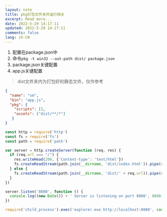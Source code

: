 ```yaml
---
layout: note
title: pkg打包文件夹并运行相关
excerpt: Read more...
date: 2022-5-29 14:17:11
updated: 2022-5-29 14:17:11
comments: false
lang: zh-CN
---
```


1. 配置在package.json中
2. 命令`pkg -t win32 --out-path dist/ package.json`
3. package.json关键配置
4. app.js关键配置

> dist文件夹内为打包好的静态文件，仅作参考

```json
{
  "name": "sm",
  "bin": "app.js",
  "pkg": {
    "scripts": [],
    "assets": ["dist/**/*"]
   }
}
```

```js
const http = require('http')
const fs = require('fs')
const path = require('path')

var server = http.createServer(function (req, res) {
  if (req.url === "/") {
    res.writeHead(200, {'Content-type': 'text/html'})
    fs.createReadStream(path.join(__dirname, 'dist/index.html')).pipe(res)
  } else {
    fs.createReadStream(path.join(__dirname, 'dist/' + req.url)).pipe(res)
  }
})

server.listen('8080', function () {
  console.log((new Date()) + ' Server is listening on port 8080', 8080)
})

require('child_process').exec('explorer.exe http://localhost:8080', console.error)
```
  
